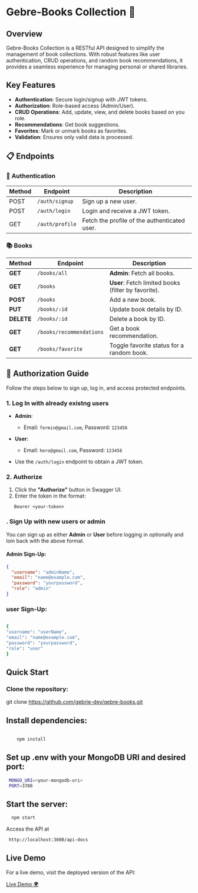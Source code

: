 # **Gebre-Books Collection** 📖

## Overview

Gebre-Books Collection is a RESTful API designed to simplify the management of book collections. With robust features like user authentication, CRUD operations, and random book recommendations, it provides a seamless experience for managing personal or shared libraries.

## Key Features

- **Authentication**: Secure login/signup with JWT tokens.
- **Authorization**: Role-based access (Admin/User).
- **CRUD Operations**: Add, update, view, and delete books based on you role.
- **Recommendations**: Get book suggestions.
- **Favorites**: Mark or unmark books as favorites.
- **Validation**: Ensures only valid data is processed.

## 📋 Endpoints

### 🔑 **Authentication**

| Method | Endpoint        | Description                                  |
| ------ | --------------- | -------------------------------------------- |
| POST   | `/auth/signup`  | Sign up a new user.                          |
| POST   | `/auth/login`   | Login and receive a JWT token.               |
| GET    | `/auth/profile` | Fetch the profile of the authenticated user. |

### 📚 **Books**

| **Method** | **Endpoint**             | **Description**                                     |
| ---------- | ------------------------ | --------------------------------------------------- |
| **GET**    | `/books/all`             | **Admin**: Fetch all books.                         |
| **GET**    | `/books`                 | **User**: Fetch limited books (filter by favorite). |
| **POST**   | `/books`                 | Add a new book.                                     |
| **PUT**    | `/books/:id`             | Update book details by ID.                          |
| **DELETE** | `/books/:id`             | Delete a book by ID.                                |
| **GET**    | `/books/recommendations` | Get a book recommendation.                          |
| **GET**    | `/books/favorite`        | Toggle favorite status for a random book.           |

## 🔐 **Authorization Guide**

Follow the steps below to sign up, log in, and access protected endpoints.

### **1. Log In with already existng users**

- **Admin**:
  - Email: `fermin@gmail.com`, Password: `123456`
- **User**:

  - Email: `hero@gmail.com`, Password: `123456`

- Use the `/auth/login` endpoint to obtain a JWT token.

### **2. Authorize**

1. Click the **"Authorize"** button in Swagger UI.
2. Enter the token in the format:

```plaintext
   Bearer <your-token>
```

### **. Sign Up with new users or admin**

You can sign up as either **Admin** or **User**
before logging in optionally and loin back with the above format.

#### Admin Sign-Up:

```json
{
  "username": "adminName",
  "email": "name@example.com",
  "password": "yourpassword",
  "role": "admin"
}
```

### user Sign-Up:

```bash

{
"username": "userName",
"email": "name@example.com",
"password": "yourpassword",
"role": "user"
}

```

## Quick Start

### Clone the repository:

git clone <https://github.com/gebrie-dev/gebre-books.git>

## Install dependencies:

```javascript

    npm install
```

## Set up .env with your MongoDB URI and desired port:

```bash
 MONGO_URI=<your-mongodb-uri>
 PORT=3700
```

## Start the server:

```bash
  npm start

```

Access the API at

```bash
 http://localhost:3600/api-docs

```

## Live Demo

For a live demo, visit the deployed version of the API:

[Live Demo 🌍](https://gebre-books.onrender.com/api-docs)
